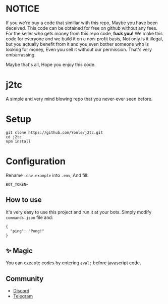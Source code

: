 # NOTICE
If you we're buy a code that simillar with this repo, Maybe you have been deceived. This code can be obtained for free on github without any fees. For the seller who gets money from this repo code, ****fuck you!****  We make this code for everyone and we build it on a non-profit basis, Not only is it illegal, but you actually benefit from it and you even bother someone who is looking for money, Even you sell it without our permission. That's very embarrassing.

Maybe that's all, Hope you enjoy this code.

# j2tc
A simple and very mind blowing repo that you never-ever seen before.

# Setup
```
git clone https://github.com/Yonle/j2tc.git
cd j2tc
npm install
```

# Configuration
Rename `.env.example` into `.env`, And fill:
```
BOT_TOKEN=
```
## How to use
It's very easy to use this project and run it at your bots. Simply modify `commands.json` file and:
```
{
  "ping": "Pong!"
}
```
## ✨ Magic
You can execute codes by entering `eval:` before javascript code.
## Community
- [Discord](https://quickstream.yonle.repl.co/discord)
- [Telegram](https://t.me/yonlecoder)
